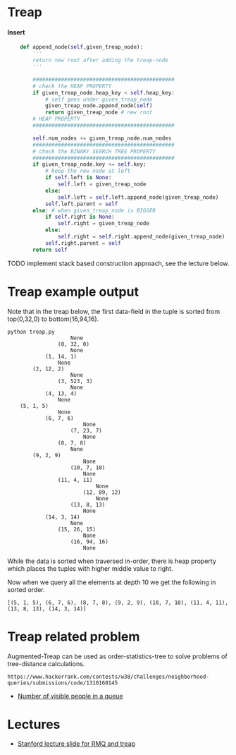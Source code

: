 
Treap
======

#### Insert

```Python
    def append_node(self,given_treap_node):
        '''
        return new root after adding the treap-node
        '''

        #############################################
        # check the HEAP PROPERTY
        if given_treap_node.heap_key < self.heap_key:
            # self goes under given_treap_node
            given_treap_node.append_node(self)
            return given_treap_node # new root
        # HEAP PROPERTY
        #############################################

        self.num_nodes += given_treap_node.num_nodes
        #############################################
        # check the BINARY SEARCH TREE PROPERTY
        #############################################
        if given_treap_node.key <= self.key:
            # keep the new node at left
            if self.left is None:
                self.left = given_treap_node
            else:
                self.left = self.left.append_node(given_treap_node)
            self.left.parent = self
        else: # when given_treap_node is BIGGER
            if self.right is None:
                self.right = given_treap_node
            else:
                self.right = self.right.append_node(given_treap_node)
            self.right.parent = self
        return self
```

TODO implement stack based construction approach, see the lecture below.

Treap example output
=====================

Note that in the treap below, the first data-field in the tuple is sorted from top(0,32,0) to bottom(16,94,16).
```
python treap.py
					None
				(0, 32, 0)
					None
			(1, 14, 1)
				None
		(2, 12, 2)
					None
				(3, 523, 3)
					None
			(4, 13, 4)
				None
	(5, 1, 5)
				None
			(6, 7, 6)
						None
					(7, 23, 7)
						None
				(8, 7, 8)
					None
		(9, 2, 9)
						None
					(10, 7, 10)
						None
				(11, 4, 11)
							None
						(12, 89, 12)
							None
					(13, 8, 13)
						None
			(14, 3, 14)
					None
				(15, 26, 15)
						None
					(16, 94, 16)
						None
```

While the data is sorted when traversed in-order, there is heap property which places the tuples with higher middle value to right.

Now when we query all the elements at depth 10 we get the following in sorted order.

```
[(5, 1, 5), (6, 7, 6), (8, 7, 8), (9, 2, 9), (10, 7, 10), (11, 4, 11), (13, 8, 13), (14, 3, 14)]
```

Treap related problem
=======================

Augmented-Treap can be used as order-statistics-tree to solve problems of tree-distance calculations.

```
https://www.hackerrank.com/contests/w38/challenges/neighborhood-queries/submissions/code/1310160145
```

- [Number of visible people in a queue](https://leetcode.com/problems/number-of-visible-people-in-a-queue/)

Lectures
========

- [Stanford lecture slide for RMQ and treap](http://web.stanford.edu/class/cs166/lectures/01/Slides01.pdf)


